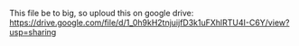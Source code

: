 This file be to big, so uploud this on google drive:
https://drive.google.com/file/d/1_0h9kH2tnjuijfD3k1uFXhlRTU4I-C6Y/view?usp=sharing
